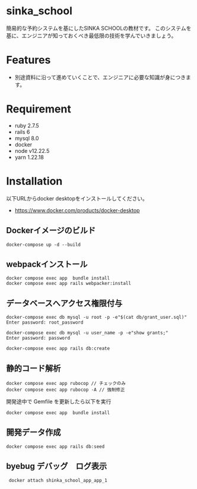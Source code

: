 # sinka_school

簡易的な予約システムを基にしたSINKA SCHOOLの教材です。
このシステムを基に、エンジニアが知っておくべき最低限の技術を学んでいきましょう。
# Features
* 別途資料に沿って進めていくことで、エンジニアに必要な知識が身につきます。
# Requirement

* ruby 2.7.5
* rails 6
* mysql 8.0
* docker
* node v12.22.5
* yarn 1.22.18
# Installation

以下URLからdocker desktopをインストールしてください。

* https://www.docker.com/products/docker-desktop


## Dockerイメージのビルド
```
docker-compose up -d --build

```
## webpackインストール

```
docker compose exec app  bundle install
docker compose exec app rails webpacker:install
```

## データベースへアクセス権限付与

```
docker-compose exec db mysql -u root -p -e"$(cat db/grant_user.sql)"
Enter password: root_password

docker-compose exec db mysql -u user_name -p -e"show grants;"
Enter password: password

docker-compose exec app rails db:create
```
## 静的コード解析

```
docker compose exec app rubocop // チェックのみ
docker compose exec app rubocop -A // 強制修正
```
開発途中で Gemfile を更新したら以下を実行

```
docker compose exec app  bundle install
```
## 開発データ作成

```
docker compose exec app rails db:seed
```
## byebug デバッグ　ログ表示

```
 docker attach shinka_school_app_app_1
```
